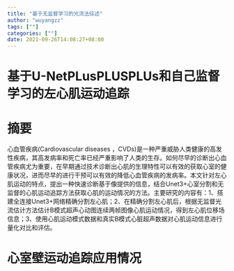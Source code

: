 ```yaml
---
title: "基于无监督学习的光流法综述"
author: "wuyangzz"
tags: [""]
categories: [""]
date: 2021-09-26T14:08:27+08:00
---
```

# 基于U-NetPLusPLUSPLUs和自己监督学习的左心肌运动追踪
# 摘要 
心血管疾病(Cardiovascular diseases ，CVDs)是一种严重威胁人类健康的高发性疾病，其高发病率和死亡率已经严重影响了人类的生存。如何尽早的诊断出心血管疾病尤为重要，在早期通过技术诊断出心肌的生理特性可以有效的获取心室的健康状况，进而尽早的进行干预可以有效的降低心血管疾病的发病率。本文针对左心肌运动的特点，提出一种快速诊断基于像提供的信息，结合Unet3+心室分割和无监督的心肌运动追踪方法获取心肌的运动情况的方法。主要研究的内容有：1、搭建全连接Unet3+网络精确分割左心肌；2、在精确分割左心肌后，根据无监督光流估计方法估计B模式超声心动图连续两帧图像心肌运动情况，得到左心肌位移场信息；3、使用心肌运动模式数据和真实B模式心脏超声数据对心肌运动信息进行量化对比和评估。

# 心室壁运动追踪应用情况

# 
